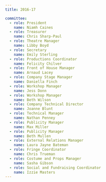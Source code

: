 ```yaml
---
title: 2016-17

committee:
  - role: President
    name: Niamh Caines
  - role: Treasurer
    name: Chris Sharp-Paul
  - role: Theatre Manager
    name: Libby Boyd
  - role: Secretary
    name: Emily Sterling
  - role: Productions Coordinator
    name: Felicity Chilver
  - role: Front of House Manager
    name: Arnaud Lacey
  - role: Company Stage Manager
    name: Daniella Finch
  - role: Workshop Manager
    name: Jess Donn
  - role: Workshop Manager
    name: Beth Wilson
  - role: Company Technical Director
    name: Joanne Blunt
  - role: Technical Manager
    name: Nathan Penney
  - role: Publicity Manager
    name: Max Miller
  - role: Publicity Manager
    name: Beth Mullen
  - role: External Relations Manager
    name: Laura Jayne Bateman
  - role: Fringe Coordinator
    name: Chris Trueman
  - role: Costume and Props Manager
    name: Sasha Gibson
  - role: Social and Fundraising Coordinator
    name: Izzie Masters
---
```

